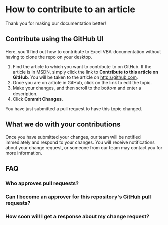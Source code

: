 # How to contribute to an article

Thank you for making our documentation better!

## Contribute using the GitHub UI

Here, you'll find out how to contribute to Excel VBA documentation without having to clone the repo on your desktop. 

1. Find the article to which you want to contribute to on GitHub. If the article is in MSDN, simply click the link to **Contribute to this article on GitHub**. You will be taken to the article on http://github.com.
2. Once you are on article in GitHub, click on the link to edit the topic. 
3. Make your changes, and then scroll to the bottom and enter a description.
4. Click **Commit Changes**.

You have just submitted a pull request to have this topic changed. 

## What we do with your contributions

Once you have submitted your changes, our team will be notified immediately and respond to your changes. You will receive notifications about your change request, or someone from our team may contact you for more information. 

## FAQ

### Who approves pull requests?

### Can I become an approver for this repository's GitHub pull requests?

### How soon will I get a response about my change request?


